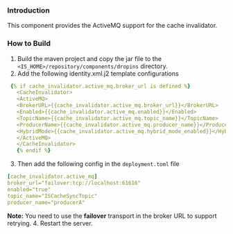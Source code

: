 ### Introduction
This component provides the ActiveMQ support for the cache invalidator.

### How to Build
1. Build the maven project and copy the jar file to the `<IS_HOME>/repository/components/dropins` directory.
2. Add the following identity.xml.j2 template configurations
```yaml
 {% if cache_invalidator.active_mq.broker_url is defined %}
   <CacheInvalidator>
   <ActiveMQ>
   <BrokerURL>{{cache_invalidator.active_mq.broker_url}}</BrokerURL>
   <Enabled>{{cache_invalidator.active_mq.enabled}}</Enabled>
   <TopicName>{{cache_invalidator.active_mq.topic_name}}</TopicName>
   <ProducerName>{{cache_invalidator.active_mq.producer_name}}</ProducerName>
   <HybridMode>{{cache_invalidator.active_mq.hybrid_mode_enabled}}</HybridMode>
   </ActiveMQ>
   </CacheInvalidator>
   {% endif %}
```
3. Then add the following config in the `deployment.toml` file
```yaml
[cache_invalidator.active_mq]
broker_url="failover:tcp://localhost:61616"
enabled="true"
topic_name="ISCacheSyncTopic"
producer_name="producerA"
```
**Note:** You need to use the **failover** transport in the broker URL to support retrying.
4. Restart the server.